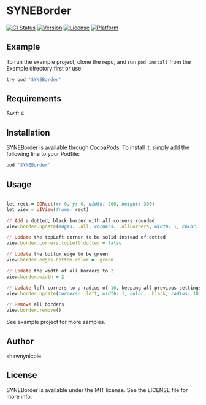 # SYNEBorder

[![CI Status](https://img.shields.io/travis/shawnynicole/SYNEBorder.svg?style=flat)](https://travis-ci.org/shawnynicole/SYNEBorder)
[![Version](https://img.shields.io/cocoapods/v/SYNEBorder.svg?style=flat)](https://cocoapods.org/pods/SYNEBorder)
[![License](https://img.shields.io/cocoapods/l/SYNEBorder.svg?style=flat)](https://cocoapods.org/pods/SYNEBorder)
[![Platform](https://img.shields.io/cocoapods/p/SYNEBorder.svg?style=flat)](https://cocoapods.org/pods/SYNEBorder)

## Example

To run the example project, clone the repo, and run `pod install` from the Example directory first or use:

```ruby
try pod 'SYNEBorder'
```

## Requirements

Swift 4

## Installation

SYNEBorder is available through [CocoaPods](https://cocoapods.org). To install
it, simply add the following line to your Podfile:

```ruby
pod 'SYNEBorder'
```

## Usage

```ruby

let rect = CGRect(x: 0, y: 0, width: 200, height: 300)
let view = UIView(frame: rect)

// Add a dotted, black border with all corners rounded
view.border.update(edges: .all, corners: .allCorners, width: 1, color: .black, radius: 20, dotted: true)

// Update the topLeft corner to be solid instead of dotted
view.border.corners.topLeft.dotted = false

// Update the bottom edge to be green
view.border.edges.bottom.color = .green

// Update the width of all borders to 2
view.border.width = 2

// Update left corners to a radius of 10, keeping all previous settings
view.border.update(corners: .left, width: 1, color: .black, radius: 10, dotted: true)

// Remove all borders
view.border.remove()
```

See example project for more samples.

## Author

shawnynicole

## License

SYNEBorder is available under the MIT license. See the LICENSE file for more info.
